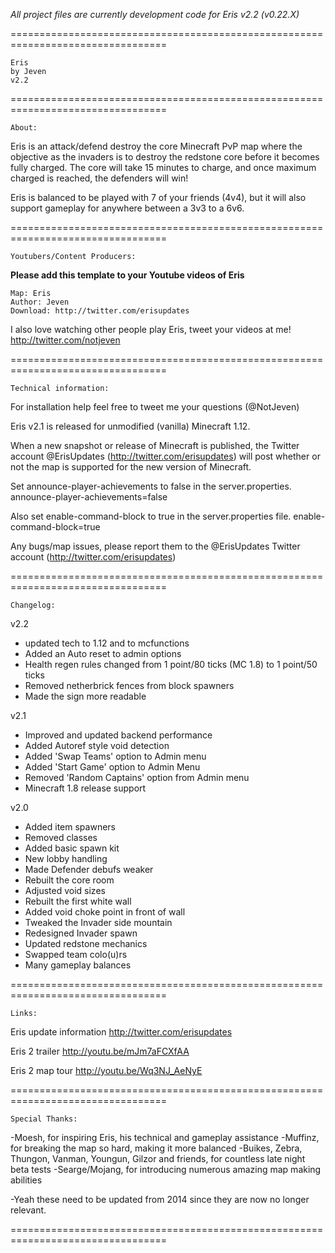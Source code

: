 *All project files are currently development code for Eris v2.2 (v0.22.X)*

=================================================================================

	Eris
	by Jeven
	v2.2

=================================================================================

	About:

Eris is an attack/defend destroy the core Minecraft PvP map where the objective as 
the invaders is to destroy the redstone core before it becomes fully charged. The 
core will take 15 minutes to charge, and once maximum charged is reached, the 
defenders will win!

Eris is balanced to be played with 7 of your friends (4v4), but it will also 
support gameplay for anywhere between a 3v3 to a 6v6.

=================================================================================

	Youtubers/Content Producers:

**Please add this template to your Youtube videos of Eris**
	
	Map: Eris
	Author: Jeven
	Download: http://twitter.com/erisupdates	

I also love watching other people play Eris, tweet your videos at me!
	http://twitter.com/notjeven

=================================================================================

	Technical information:
For installation help feel free to tweet me your questions (@NotJeven)
	
Eris v2.1 is released for unmodified (vanilla) Minecraft 1.12.

When a new snapshot or release of Minecraft is published, the Twitter account 
@ErisUpdates (http://twitter.com/erisupdates) will post whether or not the map
is supported for the new version of Minecraft.

Set announce-player-achievements to false in the server.properties.
	announce-player-achievements=false

Also set enable-command-block to true in the server.properties file.
	enable-command-block=true

Any bugs/map issues, please report them to the @ErisUpdates Twitter account
	(http://twitter.com/erisupdates)


=================================================================================

	Changelog:
v2.2
- updated tech to 1.12 and to mcfunctions
- Added an Auto reset to admin options
- Health regen rules changed from 1 point/80 ticks (MC 1.8) to 1 point/50 ticks
- Removed netherbrick fences from block spawners
- Made the sign more readable

v2.1
- Improved and updated backend performance
- Added Autoref style void detection
- Added 'Swap Teams' option to Admin menu
- Added 'Start Game' option to Admin Menu
- Removed 'Random Captains' option from Admin menu
- Minecraft 1.8 release support

v2.0
- Added item spawners
- Removed classes
- Added basic spawn kit
- New lobby handling
- Made Defender debufs weaker
- Rebuilt the core room
- Adjusted void sizes
- Rebuilt the first white wall
- Added void choke point in front of wall
- Tweaked the Invader side mountain
- Redesigned Invader spawn
- Updated redstone mechanics
- Swapped team colo(u)rs
- Many gameplay balances

=================================================================================

	Links:

Eris update information
	http://twitter.com/erisupdates

Eris 2 trailer
	http://youtu.be/mJm7aFCXfAA

Eris 2 map tour
	http://youtu.be/Wq3NJ_AeNyE

=================================================================================

	Special Thanks:

-Moesh, for inspiring Eris, his technical and gameplay assistance
-Muffinz, for breaking the map so hard, making it more balanced
-Buikes, Zebra, Thungon, Vanman, Youngun, Gilzor and friends, 
 for countless late night beta tests
-Searge/Mojang, for introducing numerous amazing map making abilities

-Yeah these need to be updated from 2014 since they are now no longer relevant.

=================================================================================
